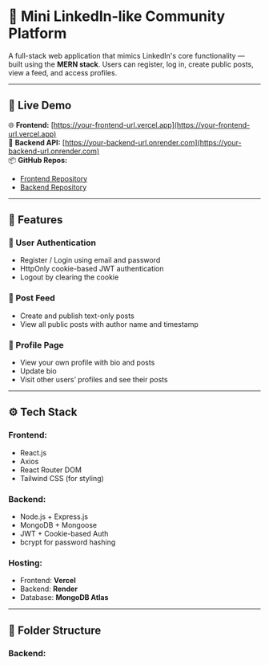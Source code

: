 # 👥 Mini LinkedIn-like Community Platform

A full-stack web application that mimics LinkedIn's core functionality — built using the **MERN stack**. Users can register, log in, create public posts, view a feed, and access profiles.

---

## 🚀 Live Demo

🌐 **Frontend:** [https://your-frontend-url.vercel.app](https://your-frontend-url.vercel.app)  
🔗 **Backend API:** [https://your-backend-url.onrender.com](https://your-backend-url.onrender.com)  
📦 **GitHub Repos:**
- [Frontend Repository](https://github.com/your-username/linkedin-frontend)
- [Backend Repository](https://github.com/your-username/linkedin-backend)

---

## 📌 Features

### 👤 User Authentication
- Register / Login using email and password
- HttpOnly cookie-based JWT authentication
- Logout by clearing the cookie

### 📝 Post Feed
- Create and publish text-only posts
- View all public posts with author name and timestamp

### 🧾 Profile Page
- View your own profile with bio and posts
- Update bio
- Visit other users’ profiles and see their posts

---

## ⚙️ Tech Stack

### Frontend:
- React.js
- Axios
- React Router DOM
- Tailwind CSS (for styling)

### Backend:
- Node.js + Express.js
- MongoDB + Mongoose
- JWT + Cookie-based Auth
- bcrypt for password hashing

### Hosting:
- Frontend: **Vercel**
- Backend: **Render**
- Database: **MongoDB Atlas**

---

## 📁 Folder Structure

### Backend:
